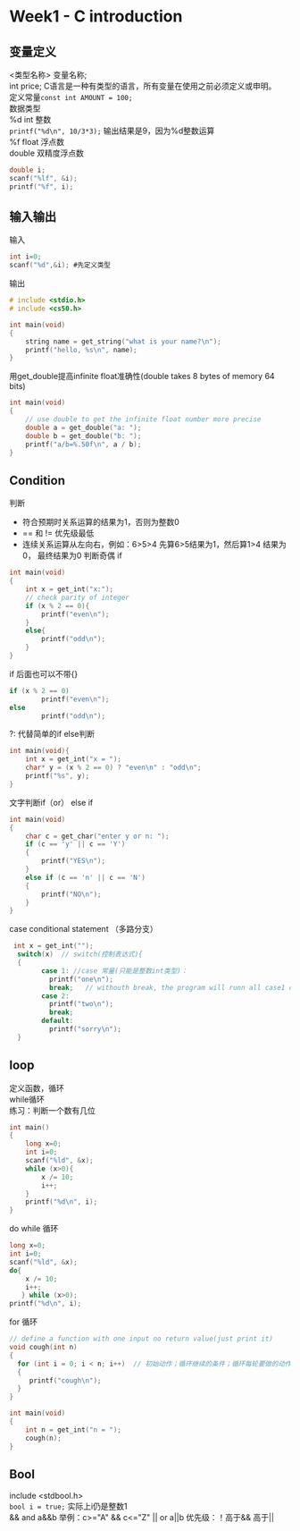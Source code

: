 # Week1 - C introduction

## 变量定义
<类型名称> 变量名称;  
int price; C语言是一种有类型的语言，所有变量在使用之前必须定义或申明。   
定义常量`const int AMOUNT = 100;`  
数据类型    
%d int 整数  
`printf("%d\n", 10/3*3);` 输出结果是9，因为%d整数运算  
%f float 浮点数  
double 双精度浮点数  
```c
double i;
scanf("%lf", &i);
printf("%f", i);
```

  
## 输入输出
输入  
```c
int i=0;
scanf("%d",&i); #先定义类型
```
输出
```c
# include <stdio.h>
# include <cs50.h>

int main(void)
{
    string name = get_string("what is your name?\n");
    printf("hello, %s\n", name);
}
```

用get_double提高infinite float准确性(double takes 8 bytes of memory 64 bits)
```c
int main(void)
{
    // use double to get the infinite float number more precise
    double a = get_double("a: ");
    double b = get_double("b: ");
    printf("a/b=%.50f\n", a / b);
}
```

## Condition 
判断  
* 符合预期时关系运算的结果为1，否则为整数0  
* == 和 != 优先级最低  
* 连续关系运算从左向右，例如：6>5>4 先算6>5结果为1，然后算1>4 结果为0， 最终结果为0
判断奇偶 if  
```c
int main(void)
{
    int x = get_int("x:");
    // check parity of integer
    if (x % 2 == 0){
        printf("even\n");
    }
    else{
        printf("odd\n");
    }
}
```

if 后面也可以不带{}
```c
if (x % 2 == 0)
        printf("even\n");
else
        printf("odd\n");
 ```

?: 代替简单的if else判断
```c
int main(void){
    int x = get_int("x = ");
    char* y = (x % 2 == 0) ? "even\n" : "odd\n";
    printf("%s", y);
}
```

文字判断if（or） else if
```c
int main(void)
{
    char c = get_char("enter y or n: ");
    if (c == 'y' || c == 'Y')
    {
        printf("YES\n");
    }
    else if (c == 'n' || c == 'N')
    {
        printf("NO\n");
    }
}
```

case conditional statement （多路分支）
```c
 int x = get_int("");
  switch(x)  // switch(控制表达式){
  {
        case 1: //case 常量(只能是整数int类型)：
          printf("one\n");
          break;   // withouth break, the program will runn all case1 case2 and default      
        case 2:
          printf("two\n");
          break;          
        default:
          printf("sorry\n");                     
  }
  ```
 
## loop 
定义函数，循环  
while循环  
练习：判断一个数有几位
```c
int main()
{
    long x=0;
    int i=0;
    scanf("%ld", &x);
    while (x>0){
        x /= 10;
        i++;
    }
    printf("%d\n", i);
}
```
do while 循环  
```c
long x=0;
int i=0;
scanf("%ld", &x);
do{
    x /= 10;
    i++;
   } while (x>0);
printf("%d\n", i);
```
for 循环
```c
// define a function with one input no return value(just print it)
void cough(int n)
{
  for (int i = 0; i < n; i++)  // 初始动作；循环继续的条件；循环每轮要做的动作
  {
     printf("cough\n");  
  }  
}

int main(void)
{
    int n = get_int("n = ");
    cough(n);
}
```

## Bool
include <stdbool.h>  
`bool i = true;` 实际上i仍是整数1  
&& and a&&b 举例：c>="A" && c<="Z"
|| or  a||b 
优先级：！高于&& 高于||


  
  
  
